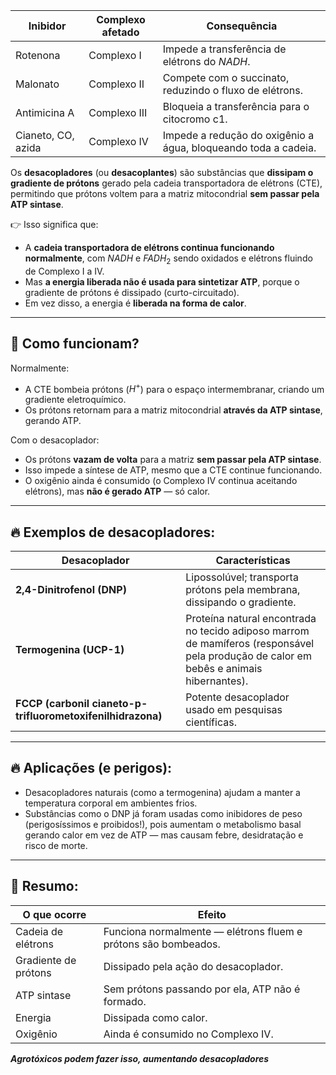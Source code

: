 
|Inibidor|Complexo afetado|Consequência|
|---|---|---|
|Rotenona|Complexo I|Impede a transferência de elétrons do $NADH$.|
|Malonato|Complexo II|Compete com o succinato, reduzindo o fluxo de elétrons.|
|Antimicina A|Complexo III|Bloqueia a transferência para o citocromo c1.|
|Cianeto, CO, azida|Complexo IV|Impede a redução do oxigênio a água, bloqueando toda a cadeia.|
Os **desacopladores** (ou **desacoplantes**) são substâncias que **dissipam o gradiente de prótons** gerado pela cadeia transportadora de elétrons (CTE), permitindo que prótons voltem para a matriz mitocondrial **sem passar pela ATP sintase**.

👉 Isso significa que:

- A **cadeia transportadora de elétrons continua funcionando normalmente**, com $NADH$ e $FADH_2$ sendo oxidados e elétrons fluindo de Complexo I a IV.
- Mas **a energia liberada não é usada para sintetizar ATP**, porque o gradiente de prótons é dissipado (curto-circuitado).
- Em vez disso, a energia é **liberada na forma de calor**.

---

## 🔬 Como funcionam?

Normalmente:

- A CTE bombeia prótons ($H^+$) para o espaço intermembranar, criando um gradiente eletroquímico.
- Os prótons retornam para a matriz mitocondrial **através da ATP sintase**, gerando ATP.

Com o desacoplador:

- Os prótons **vazam de volta** para a matriz **sem passar pela ATP sintase**.
- Isso impede a síntese de ATP, mesmo que a CTE continue funcionando.
- O oxigênio ainda é consumido (o Complexo IV continua aceitando elétrons), mas **não é gerado ATP** — só calor.

---

## 🔥 Exemplos de desacopladores:

|Desacoplador|Características|
|---|---|
|**2,4-Dinitrofenol (DNP)**|Lipossolúvel; transporta prótons pela membrana, dissipando o gradiente.|
|**Termogenina (UCP-1)**|Proteína natural encontrada no tecido adiposo marrom de mamíferos (responsável pela produção de calor em bebês e animais hibernantes).|
|**FCCP (carbonil cianeto-p-trifluorometoxifenilhidrazona)**|Potente desacoplador usado em pesquisas científicas.|

---

## 🔥 Aplicações (e perigos):

- Desacopladores naturais (como a termogenina) ajudam a manter a temperatura corporal em ambientes frios.
- Substâncias como o DNP já foram usadas como inibidores de peso (perigosíssimos e proibidos!), pois aumentam o metabolismo basal gerando calor em vez de ATP — mas causam febre, desidratação e risco de morte.

---

## 🌊 Resumo:

|O que ocorre|Efeito|
|---|---|
|Cadeia de elétrons|Funciona normalmente — elétrons fluem e prótons são bombeados.|
|Gradiente de prótons|Dissipado pela ação do desacoplador.|
|ATP sintase|Sem prótons passando por ela, ATP não é formado.|
|Energia|Dissipada como calor.|
|Oxigênio|Ainda é consumido no Complexo IV.|

***Agrotóxicos podem fazer isso, aumentando desacopladores***
